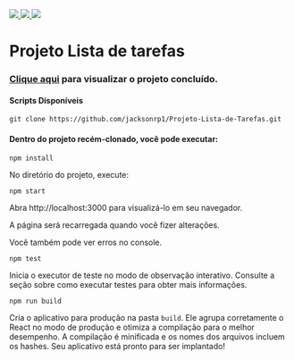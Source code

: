 <div style="display: inline">
  <a href="https://www.jacksondev.com.br/" target="_blank">
    <img src="https://img.shields.io/static/v1?label=Website&message=JacksonDev&color=red&style=for-the-badge&logo=webflow"/>
  </a>
  <a href="https://pt-br.reactjs.org/" target="_blank">
    <img src="https://img.shields.io/static/v1?label=&message=React Js&color=202124&style=flat-square&logo=react"/>
  </a>
  
  <a href="https://styled-components.com/" target="_blank">
    <img src="https://img.shields.io/static/v1?label=&message=Styled Components&color=202124&style=flat-square&logo=styled-components"/>
  </a>
  
</div>

# Projeto Lista de tarefas

### <a href="https://jacksonrp1.github.io/Projeto-Lista-de-Tarefas/build/" target="_blank">Clique aqui</a> para visualizar o projeto concluído.

#### Scripts Disponíveis

```
git clone https://github.com/jacksonrp1/Projeto-Lista-de-Tarefas.git
```

#### Dentro do projeto recém-clonado, você pode executar:

```
npm install
```

No diretório do projeto, execute:

```
npm start
```

Abra http://localhost:3000 para visualizá-lo em seu navegador.

A página será recarregada quando você fizer alterações.

Você também pode ver erros no console.

```
npm test
```

Inicia o executor de teste no modo de observação interativo.
Consulte a seção sobre como executar testes para obter mais informações.

```
npm run build
```

Cria o aplicativo para produção na pasta `build`.
Ele agrupa corretamente o React no modo de produção e otimiza a compilação para o melhor desempenho.
A compilação é minificada e os nomes dos arquivos incluem os hashes.
Seu aplicativo está pronto para ser implantado!
